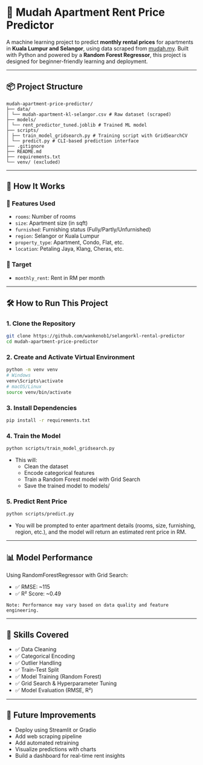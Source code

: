 # 🏢 Mudah Apartment Rent Price Predictor

A machine learning project to predict **monthly rental prices** for apartments in **Kuala Lumpur and Selangor**, using data scraped from [mudah.my](https://www.mudah.my/). Built with Python and powered by a **Random Forest Regressor**, this project is designed for beginner-friendly learning and deployment.

---

## 📦 Project Structure
```
mudah-apartment-price-predictor/
├── data/
│ └── mudah-apartment-kl-selangor.csv # Raw dataset (scraped)
├── models/
│ └── rent_predictor_tuned.joblib # Trained ML model
├── scripts/
│ ├── train_model_gridsearch.py # Training script with GridSearchCV
│ └── predict.py # CLI-based prediction interface
├── .gitignore
├── README.md
├── requirements.txt
└── venv/ (excluded)
```

---

## 🚀 How It Works

### 🔢 Features Used
- `rooms`: Number of rooms
- `size`: Apartment size (in sqft)
- `furnished`: Furnishing status (Fully/Partly/Unfurnished)
- `region`: Selangor or Kuala Lumpur
- `property_type`: Apartment, Condo, Flat, etc.
- `location`: Petaling Jaya, Klang, Cheras, etc.

### 🎯 Target
- `monthly_rent`: Rent in RM per month

---

## 🛠️ How to Run This Project

### 1. Clone the Repository

```bash
git clone https://github.com/wankenob1/selangorkl-rental-predictor
cd mudah-apartment-price-predictor
```

### 2. Create and Activate Virtual Environment
```bash
python -m venv venv
# Windows
venv\Scripts\activate
# macOS/Linux
source venv/bin/activate
```

### 3. Install Dependencies
```bash
pip install -r requirements.txt
```

### 4. Train the Model
```bash
python scripts/train_model_gridsearch.py
```
- This will:
  - Clean the dataset
  - Encode categorical features
  - Train a Random Forest model with Grid Search
  - Save the trained model to models/

### 5. Predict Rent Price
```bash
python scripts/predict.py
```
- You will be prompted to enter apartment details (rooms, size, furnishing, region, etc.), and the model will return an estimated rent price in RM.
---
## 📊 Model Performance
Using RandomForestRegressor with Grid Search:

- ✅ RMSE: ~115
- ✅ R² Score: ~0.49
```
Note: Performance may vary based on data quality and feature engineering.
```
---
## 🧠 Skills Covered
- ✅ Data Cleaning
- ✅ Categorical Encoding
- ✅ Outlier Handling
- ✅ Train-Test Split
- ✅ Model Training (Random Forest)
- ✅ Grid Search & Hyperparameter Tuning
- ✅ Model Evaluation (RMSE, R²)
---
## 📌 Future Improvements
- Deploy using Streamlit or Gradio
- Add web scraping pipeline
- Add automated retraining
- Visualize predictions with charts
- Build a dashboard for real-time rent insights
